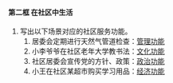 #### 第二框 在社区中生活

1. 写出以下场景对应的社区服务功能。
    1. 居委会定期进行天然气管道检查：<u>管理功能</u>
    2. 小李爷爷在社区老年大学教书法：<u>文化功能</u>
    3. 社区居委会宣传党的方针、政策：<u>政治功能</u>
    4. 小王在社区某超市购买学习用品：<u>经济功能</u>
